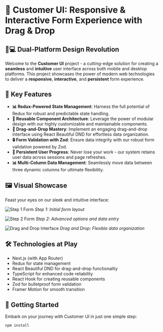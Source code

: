 # 🚀 Customer UI: Responsive & Interactive Form Experience with Drag & Drop

## 📱💻 Dual-Platform Design Revolution

Welcome to the **Customer UI** project - a cutting-edge solution for creating a **seamless** and **intuitive** user interface across both mobile and desktop platforms. This project showcases the power of modern web technologies to deliver a **responsive**, **interactive**, and **persistent** form experience.

## 🌟 Key Features

- **📊 Redux-Powered State Management**: Harness the full potential of Redux for robust and predictable state handling.
- **🧩 Reusable Component Architecture**: Leverage the power of modular design with our highly customizable and maintainable components.
- **🔄 Drag-and-Drop Mastery**: Implement an engaging drag-and-drop interface using React Beautiful DND for effortless data organization.
- **🔒 Form Validation with Zod**: Ensure data integrity with our robust form validation powered by Zod.
- **💾 Persistent User Progress**: Never lose your work - our system retains user data across sessions and page refreshes.
- **📊 Multi-Column Data Management**: Seamlessly move data between three dynamic columns for ultimate flexibility.

## 🖼️ Visual Showcase

Feast your eyes on our sleek and intuitive interface:

![Step 1 Form](https://i.ibb.co/RDFrz2z/Screenshot-10-7-2024-11852-localhost.jpg)
*Step 1: Initial form layout*

![Step 2 Form](https://i.ibb.co/HgP5fXd/Screenshot-10-7-2024-11947-localhost.jpg)
*Step 2: Advanced options and data entry*

![Drag and Drop Interface](https://i.ibb.co/853Q6Q8/Screenshot-10-7-2024-111019-localhost.jpg)
*Drag and Drop: Flexible data organization*

## 🛠️ Technologies at Play

- Next.js (with App Router)
- Redux for state management
- React Beautiful DND for drag-and-drop functionality
- TypeScript for enhanced code reliability
- React Hook for creating reusable components
- Zod for bulletproof form validation
- Framer Motion for smooth transition

## 🚀 Getting Started

Embark on your journey with Customer UI in just one simple step:

```bash
npm install
